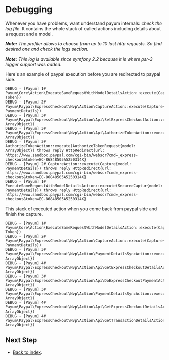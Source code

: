 # Debugging

Whenever you have problems, want understand payum internals: _check the log file_.
It contains the whole stack of called actions including details about a request and a model.

_**Note:** The profiler allows to choose from up to 10 last http requests. So find desired one and check the logs section._

_**Note:** This log is available since symfony 2.2 because it is where psr-3 logger support was added._

Here's an example of paypal execution before you are redirected to paypal side.

```
DEBUG - [Payum] 1# Payum\Core\Action\ExecuteSameRequestWithModelDetailsAction::execute(Capture{model: Token})
DEBUG - [Payum] 2# Payum\Paypal\ExpressCheckout\Nvp\Action\CaptureAction::execute(Capture{model: PaymentDetails})
DEBUG - [Payum] 3# Payum\Paypal\ExpressCheckout\Nvp\Action\Api\SetExpressCheckoutAction::execute(SetExpressCheckout{model: ArrayObject})
DEBUG - [Payum] 3# Payum\Paypal\ExpressCheckout\Nvp\Action\Api\AuthorizeTokenAction::execute(AuthorizeToken{model: ArrayObject})
DEBUG - [Payum] 3# AuthorizeTokenAction::execute(AuthorizeTokenRequest{model: ArrayObject}) throws reply HttpRedirect{url: https://www.sandbox.paypal.com/cgi-bin/webscr?cmd=_express-checkout&token=EC-86848505A5250314X}
DEBUG - [Payum] 2# CaptureAction::execute(Capture{model: PaymentDetails}) throws reply HttpRedirect{url: https://www.sandbox.paypal.com/cgi-bin/webscr?cmd=_express-checkout&token=EC-86848505A5250314X}
DEBUG - [Payum] 1# ExecuteSameRequestWithModelDetailsAction::execute(SecuredCaptur{model: PaymentDetails}) throws reply HttpRedirect{url: https://www.sandbox.paypal.com/cgi-bin/webscr?cmd=_express-checkout&token=EC-86848505A5250314X}
```

This stack of executed action when you come back from paypal side and finish the capture.

```
DEBUG - [Payum] 1# Payum\Core\Action\ExecuteSameRequestWithModelDetailsAction::execute(Capture{model: Token})
DEBUG - [Payum] 2# Payum\Paypal\ExpressCheckout\Nvp\Action\CaptureAction::execute(Capture{model: PaymentDetails})
DEBUG - [Payum] 3# Payum\Paypal\ExpressCheckout\Nvp\Action\PaymentDetailsSyncAction::execute(Sync{model: ArrayObject})
DEBUG - [Payum] 4# Payum\Paypal\ExpressCheckout\Nvp\Action\Api\GetExpressCheckoutDetailsAction::execute(GetExpressCheckoutDetails{model: ArrayObject})
DEBUG - [Payum] 3# Payum\Paypal\ExpressCheckout\Nvp\Action\Api\DoExpressCheckoutPaymentAction::execute(DoExpressCheckoutPayment{model: ArrayObject})
DEBUG - [Payum] 3# Payum\Paypal\ExpressCheckout\Nvp\Action\PaymentDetailsSyncAction::execute(Sync{model: ArrayObject})
DEBUG - [Payum] 4# Payum\Paypal\ExpressCheckout\Nvp\Action\Api\GetExpressCheckoutDetailsAction::execute(GetExpressCheckoutDetails{model: ArrayObject})
DEBUG - [Payum] 4# Payum\Paypal\ExpressCheckout\Nvp\Action\Api\GetTransactionDetailsAction::execute(GetTransactionDetails{model: ArrayObject})
```

## Next Step

* [Back to index](index.md).